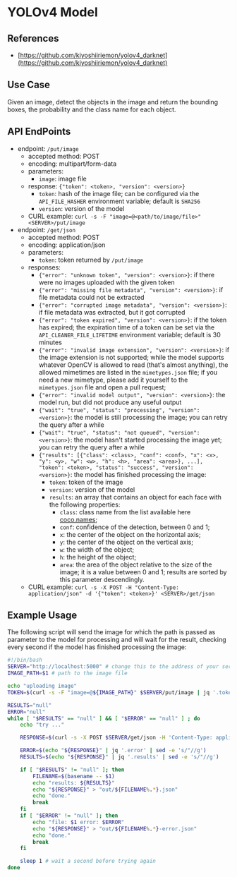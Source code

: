# YOLOv4 Model #

## References ##

- [https://github.com/kiyoshiiriemon/yolov4_darknet](https://github.com/kiyoshiiriemon/yolov4_darknet)

## Use Case ##

Given an image, detect the objects in the image and return the bounding boxes, the probability and the class name for each object.
## API EndPoints ##

- endpoint: `/put/image`
    - accepted method: POST
    - encoding: multipart/form-data
    - parameters:
        - `image`: image file
    - response: `{"token": <token>, "version": <version>}`
        - `token`: hash of the image file; can be configured via the `API_FILE_HASHER` environment variable; default is `SHA256`
        - `version`: version of the model
    - CURL example: `curl -s -F "image=@<path/to/image/file>" <SERVER>/put/image`
- endpoint: `/get/json`
    - accepted method: POST
    - encoding: application/json
    - parameters:
        - `token`: token returned by `/put/image`
    - responses:
        - `{"error": "unknown token", "version": <version>}`: if there were no images uploaded with the given token
        - `{"error": "missing file metadata", "version": <version>}`: if file metadata could not be extracted
        - `{"error": "corrupted image metadata", "version": <version>}`: if file metadata was extracted, but it got corrupted
        - `{"error": "token expired", "version": <version>}`: if the token has expired; the expiration time of a token can be set via the `API_CLEANER_FILE_LIFETIME` environment variable; default is 30 minutes
        - `{"error": "invalid image extension", "version": <version>}`: if the image extension is not supported; while the model supports whatever OpenCV is allowed to read (that's almost anything), the allowed mimetimes are listed in the `mimetypes.json` file; if you need a new mimetype, please add it yourself to the `mimetypes.json` file and open a pull request;
        - `{"error": "invalid model output", "version": <version>}`: the model run, but did not produce any useful output
        - `{"wait": "true", "status": "processing", "version": <version>}`: the model is still processing the image; you can retry the query after a while
        - `{"wait": "true", "status": "not queued", "version": <version>}`: the model hasn't started processing the image yet; you can retry the query after a while
        - `{"results": [{"class": <class>, "conf": <conf>, "x": <x>, "y": <y>, "w": <w>, "h": <h>, "area": <area>}, ...], "token": <token>, "status": "success", "version": <version>}`: the model has finished processing the image:
            - `token`: token of the image
            - `version`: version of the model
            - `results`: an array that contains an object for each face with the following properties:
                - `class`: class name from the list available here [coco.names](https://raw.githubusercontent.com/kiyoshiiriemon/yolov4_darknet/master/data/coco.names);
                - `conf`: confidence of the detection, between 0 and 1;
                - `x`: the center of the object on the horizontal axis;
                - `y`: the center of the object on the vertical axis;
                - `w`: the width of the object;
                - `h`: the height of the object;
                - `area`: the area of the object relative to the size of the image; it is a value between 0 and 1; results are sorted by this parameter descendingly.
    - CURL example: `curl -s -X POST -H "Content-Type: application/json" -d '{"token": <token>}' <SERVER>/get/json`

## Example Usage ##

The following script will send the image for which the path is passed as parameter to the model for processing and will wait for the result, checking every second if the model has finished processing the image:

```bash
#!/bin/bash
SERVER="http://localhost:5000" # change this to the address of your server
IMAGE_PATH=$1 # path to the image file

echo "uploading image"
TOKEN=$(curl -s -F "image=@${IMAGE_PATH}" $SERVER/put/image | jq '.token' | sed -e 's/"//g')

RESULTS="null"
ERROR="null"
while [ "$RESULTS" == "null" ] && [ "$ERROR" == "null" ] ; do
    echo "try ..."

    RESPONSE=$(curl -s -X POST $SERVER/get/json -H 'Content-Type: application/json' -d "{\"token\": \"${TOKEN}\"}")

    ERROR=$(echo "${RESPONSE}" | jq '.error' | sed -e 's/"//g')
    RESULTS=$(echo "${RESPONSE}" | jq '.results' | sed -e 's/"//g')

    if [ "$RESULTS" != "null" ]; then
        FILENAME=$(basename -- $1)
        echo "results: ${RESULTS}"
        echo "${RESPONSE}" > "out/${FILENAME%.*}.json"
        echo "done."
        break
    fi
    if [ "$ERROR" != "null" ]; then
        echo "file: $1 error: $ERROR"
        echo "${RESPONSE}" > "out/${FILENAME%.*}-error.json"
        echo "done."
        break
    fi

    sleep 1 # wait a second before trying again
done
```
